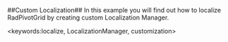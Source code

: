 ##Custom Localization##
In this example you will find out how to localize RadPivotGrid by creating custom Localization Manager.

<keywords:localize, LocalizationManager, customization>